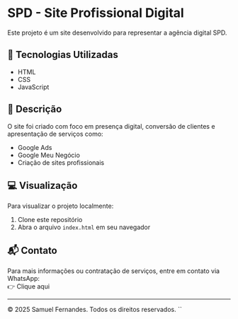 # SPD - Site Profissional Digital

Este projeto é um site desenvolvido para representar a agência digital SPD.

## 🚀 Tecnologias Utilizadas
- HTML
- CSS
- JavaScript

## 📄 Descrição
O site foi criado com foco em presença digital, conversão de clientes e apresentação de serviços como:
- Google Ads
- Google Meu Negócio
- Criação de sites profissionais
## 💻 Visualização
Para visualizar o projeto localmente:
1. Clone este repositório
2. Abra o arquivo `index.html` em seu navegador

## 📬 Contato
Para mais informações ou contratação de serviços, entre em contato via WhatsApp:  
👉 Clique aqui

---

© 2025 Samuel Fernandes. Todos os direitos reservados.
``
